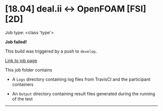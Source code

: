 # [18.04] deal.ii <-> OpenFOAM [FSI][2D]

Job type: <class 'type'>



**Job failed!**



This build was triggered by a push to `develop`.



[Link to job page]({[job_link]})


This job folder contains
- A `Logs` directory containing log files from TravisCI and the participant containers

- An `Output` directory containing result files generated during the running of the test


---

